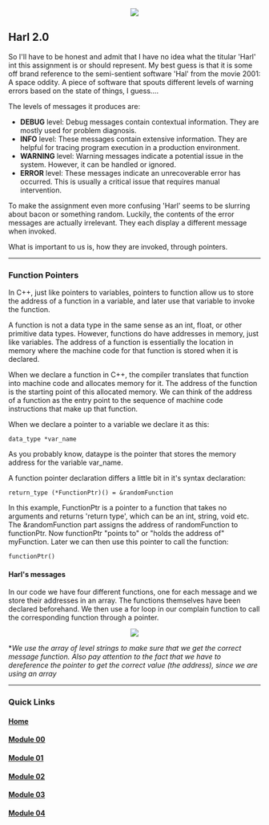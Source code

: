 <div align="center">
  <img src="https://i.imgur.com/9RRWFs4.png">
</div>

## Harl 2.0
So I'll have to be honest and admit that I have no idea what the titular 'Harl' int this assignment is or should represent. My best guess is that it is some off brand reference to the semi-sentient software 'Hal' from the movie 2001: A space oddity. A piece of software that spouts different levels of warning errors based on the state of things, I guess....  

The levels of messages it produces are:
- **DEBUG** level: Debug messages contain contextual information. They are mostly
  used for problem diagnosis.
- **INFO** level: These messages contain extensive information. They are helpful for
  tracing program execution in a production environment.
- **WARNING** level: Warning messages indicate a potential issue in the system.
  However, it can be handled or ignored.
- **ERROR** level: These messages indicate an unrecoverable error has occurred.
  This is usually a critical issue that requires manual intervention.

To make the assignment even more confusing 'Harl' seems to be slurring about bacon or something random. Luckily, the contents of the error messages are actually irrelevant. They each display a different message when invoked.  

What is important to us is, how they are invoked, through pointers.


---

### Function Pointers

In C++, just like pointers to variables, pointers to function allow us to store the address of a function in a variable, and later use that variable to invoke the function.  

A function is  not a data type in the same sense as an int, float, or other primitive data types. However, functions do have addresses in memory, just like variables. The address of a function is essentially the location in memory where the machine code for that function is stored when it is declared.

When we declare a function in C++, the compiler translates that function into machine code and allocates memory for it. The address of the function is the starting point of this allocated memory. We can think of the address of a function as the entry point to the sequence of machine code instructions that make up that function.

When we declare a pointer to a variable we declare it as this:  

`data_type *var_name`

As you probably know, dataype is the pointer that stores the memory address for the variable var_name.

A function pointer declaration differs a little bit in it's syntax declaration:  

`return_type (*FunctionPtr)() = &randomFunction`

In this example, FunctionPtr is a pointer to a function that takes no arguments and returns 'return type', which can be an int, string, void etc. The &randomFunction part assigns the address of randomFunction to functionPtr.  Now functionPtr "points to" or "holds the address of" myFunction. Later we can then use this pointer to call the function:

`functionPtr()`

#### Harl's messages

In our code we have four different functions, one for each message and we store their addresses in an array. The functions themselves have been declared beforehand.
We then use a for loop in our complain function to call the corresponding function through a pointer. 

<div align="center">
  <img src="https://i.imgur.com/TTOTXTk.png">
</div>

**We use the array of level strings to make sure that we get the correct message function. Also pay attention to the fact that we have to dereference the pointer to get the correct value (the address), since we are using an array*

---
### Quick Links  

#### [Home](https://github.com/arommers/CPP_Modules)
#### [Module 00](https://github.com/arommers/CPP_Modules/tree/master/00)

#### [Module 01](https://github.com/arommers/CPP_Modules/tree/master/01)

#### [Module 02](https://github.com/arommers/CPP_Modules/tree/master/02)

#### [Module 03](https://github.com/arommers/CPP_Modules/tree/master/03)

#### [Module 04](https://github.com/arommers/CPP_Modules/tree/master/04)
